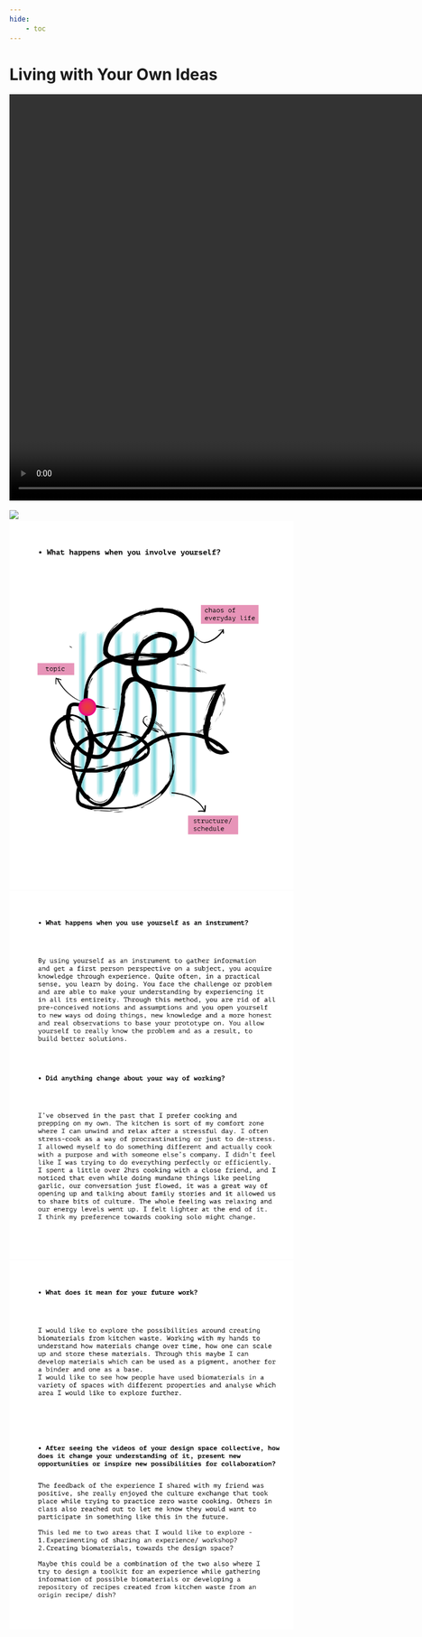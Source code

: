 ```yaml
---
hide:
    - toc
---
```


# **Living with Your Own Ideas**


<video width="1280" height="720" controls autoplay muted loop>
<source src="<iframe src="https://drive.google.com/file/d/1628-xkdyi-OqO_Snj1zFZSF7IKl5VlD-/preview" width="640" height="480" allow="autoplay"></iframe>" type="video/mp4">
 Your browser does not support the video tag.
</video>

![](../images/DinDin-01.png)
![](../images/DinDin-02.png)
![](../images/DinDin-03.png)
![](../images/DinDin-04.png)
